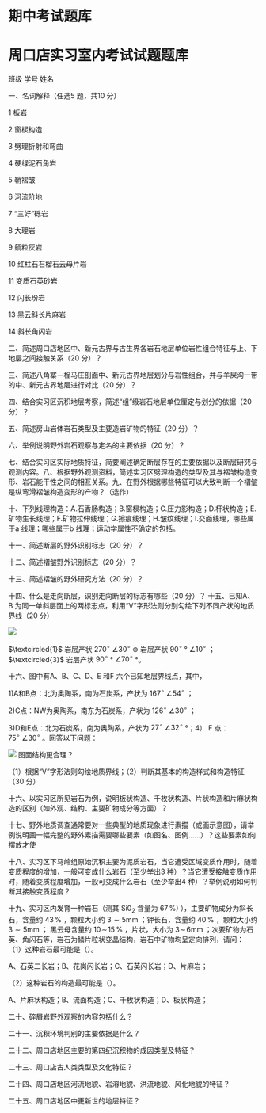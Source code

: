 # 期中考试题库

# 周口店实习室内考试试题题库

班级 学号 姓名

一、名词解释（任选5 题，共10 分）

1 板岩

2 窗棂构造

3 劈理折射和弯曲

4 硬绿泥石角岩

5 鞘褶皱

6 河流阶地

7  “三好”砾岩

8  大理岩

9  鲕粒灰岩

10  红柱石石榴石云母片岩

11 变质石英砂岩

12 闪长玢岩

13  黑云斜长片麻岩

14 斜长角闪岩

二、简述周口店地区中、新元古界与古生界各岩石地层单位岩性组合特征与上、下地层之间接触关系（20 分）？

三、简述八角寨－栓马庄剖面中、新元古界地层划分与岩性组合，并与羊屎沟一带的中、新元古界地层进行对比（20 分）？

四、结合实习区沉积地层考察，简述“组”级岩石地层单位厘定与划分的依据（20分）？

五、简述房山岩体岩石类型及主要造岩矿物的特征（20 分）？

六、举例说明野外岩石观察与定名的主要依据（20 分）？

七、结合实习区实际地质特征，简要阐述确定断层存在的主要依据以及断层研究与观测内容。八、根据野外观测资料，简述实习区劈理构造的类型及其与褶皱构造变形、岩石能干性之间的相互关系。九、在野外根据哪些特征可以大致判断一个褶皱是纵弯滑褶皱构造变形的产物？（选作）

十、下列线理构造：A.石香肠构造；B.窗棂构造；C.压力影构造；D.杆状构造；E.矿物生长线理；F.矿物拉伸线理；G.擦痕线理；H.皱纹线理；I.交面线理，哪些属于a 线理；哪些属于b 线理；运动学属性不确定的包括。

十一、简述断层的野外识别标志（20 分）？

十二、简述褶皱野外识别标志（20 分）？

十三、简述褶皱的野外研究方法（20 分）？

十四、什么是走向断层，识别走向断层的标志有哪些（20 分）？
十五、已知A、B 为同一单斜层面上的两标志点，利用“V”字形法则分别勾绘下列不同产状的地质界线（20 分）

​![](https://cdn-xlab-data.openxlab.org.cn/pdf/e1c73460-32df-453b-b2ca-e6cb0f7dcdff/c2dd5a5d4679f9a962d7267669d098ac564a2c838f1d8593ea93a067ebf21b67.jpg)​

$\textcircled{1}$ 岩层产状 $270^{\circ}\ \angle30^{\circ}$  $\circledcirc$ 岩层产状 $90^{\circ}$ ° $\angle10^{\circ}$ ； $\textcircled{3}$ 岩层产状 $90^{\circ}$ ° $\angle70^{\circ}$ °。

十六、图中有A、B、C、D、E 和F 六个已知地层界线点，其中，

1)A和B点：北为奥陶系，南为石炭系，产状为 $167^{\circ}\ \angle54^{\circ}$ ；

2)C点：NW为奥陶系，南东为石炭系，产状为  $126^{\circ}\ \angle30^{\circ}$  ；

3)D和E点：北为石炭系，南为奥陶系，产状为  $27^{\circ}$   $\angle32^{\circ}$  °；4） F  点：  $75^{\circ}\ \angle30^{\circ}$  。回答以下问题：

​![](https://cdn-xlab-data.openxlab.org.cn/pdf/e1c73460-32df-453b-b2ca-e6cb0f7dcdff/3afa6d53c74bc7954807f2d6a0811d17766d521a6447ea5e349cdefde10822ee.jpg)
图面结构更合理？

（1）根据“V”字形法则勾绘地质界线；（2）判断其基本的构造样式和构造特征（30 分）

十六、以实习区所见岩石为例，说明板状构造、千枚状构造、片状构造和片麻状构造的区别（如外观、结构、主要矿物成分等方面）？

十七、野外地质调查通常要对一些典型的地质现象进行素描（或画示意图），请举例说明画一幅完整的野外素描需要哪些要素（如图名、图例……）？这些要素如何摆放才使

十八、实习区下马岭组原始沉积主要为泥质岩石，当它遭受区域变质作用时，随着变质程度的增加，一般可变成什么岩石（至少举出3 种）？当它遭受接触变质作用时，随着变质程度增加，一般可变成什么岩石（至少举出4 种）？举例说明如何判断其接触变质程度？

十九、实习区内发育一种岩石（测其 $\mathrm{{Si}0_{2}}$ 含量为 $67\,\%)$ ），主要矿物成分为斜长石，含量约  $43\,\%$  ，颗粒大小约  $3{\sim}5\mathrm{mm}$  ；钾长石，含量约  $40\,\%$  ，颗粒大小约  $3{\sim}5\mathrm{mm}$  ； 黑云母含量约 $10\!\sim\!15\,\%$ ，片状，大小为 $\mathrm{3\!\sim\!6\mathrm{mm}}$ ；次要矿物为石英、角闪石等，岩石为鳞片粒状变晶结构，岩石中矿物均呈定向排列，请问：
（1）这种岩石最可能是（）。

A、石英二长岩；B、花岗闪长岩；C、石英闪长岩；D、片麻岩；

（2）这种岩石的构造最可能是（）。

A、片麻状构造；B、流面构造；C、千枚状构造；D、板状构造；

二十、碎屑岩野外观察的内容包括什么？

二十一、沉积环境判别的主要依据是什么？

二十二、周口店地区主要的第四纪沉积物的成因类型及特征？

二十三、周口店古人类类型及文化特征？

二十四、周口店地区河流地貌、岩溶地貌、洪流地貌、风化地貌的特征？

二十五、周口店地区中更新世的地层特征？
